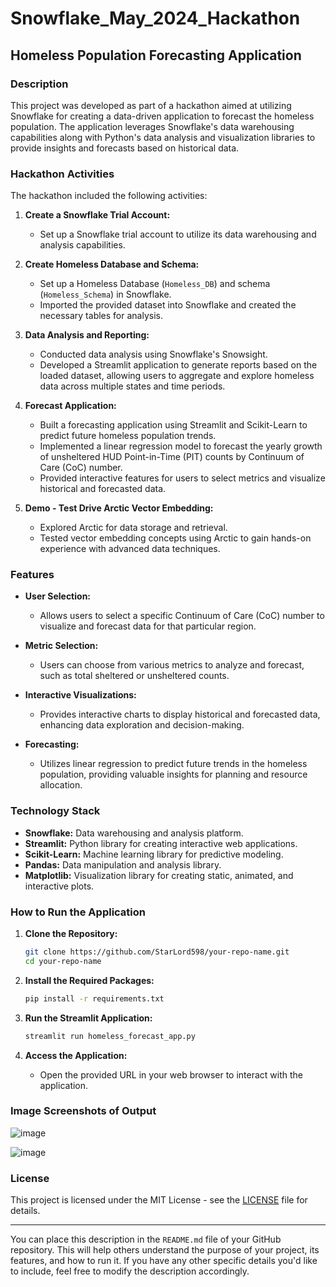 # Snowflake_May_2024_Hackathon

## Homeless Population Forecasting Application

### Description

This project was developed as part of a hackathon aimed at utilizing Snowflake for creating a data-driven application to forecast the homeless population. The application leverages Snowflake's data warehousing capabilities along with Python's data analysis and visualization libraries to provide insights and forecasts based on historical data.

### Hackathon Activities

The hackathon included the following activities:

1. **Create a Snowflake Trial Account:**
   - Set up a Snowflake trial account to utilize its data warehousing and analysis capabilities.

2. **Create Homeless Database and Schema:**
   - Set up a Homeless Database (`Homeless_DB`) and schema (`Homeless_Schema`) in Snowflake.
   - Imported the provided dataset into Snowflake and created the necessary tables for analysis.

3. **Data Analysis and Reporting:**
   - Conducted data analysis using Snowflake's Snowsight.
   - Developed a Streamlit application to generate reports based on the loaded dataset, allowing users to aggregate and explore homeless data across multiple states and time periods.

4. **Forecast Application:**
   - Built a forecasting application using Streamlit and Scikit-Learn to predict future homeless population trends.
   - Implemented a linear regression model to forecast the yearly growth of unsheltered HUD Point-in-Time (PIT) counts by Continuum of Care (CoC) number.
   - Provided interactive features for users to select metrics and visualize historical and forecasted data.

5. **Demo - Test Drive Arctic Vector Embedding:**
   - Explored Arctic for data storage and retrieval.
   - Tested vector embedding concepts using Arctic to gain hands-on experience with advanced data techniques.

### Features

- **User Selection:**
  - Allows users to select a specific Continuum of Care (CoC) number to visualize and forecast data for that particular region.

- **Metric Selection:**
  - Users can choose from various metrics to analyze and forecast, such as total sheltered or unsheltered counts.

- **Interactive Visualizations:**
  - Provides interactive charts to display historical and forecasted data, enhancing data exploration and decision-making.

- **Forecasting:**
  - Utilizes linear regression to predict future trends in the homeless population, providing valuable insights for planning and resource allocation.

### Technology Stack

- **Snowflake:** Data warehousing and analysis platform.
- **Streamlit:** Python library for creating interactive web applications.
- **Scikit-Learn:** Machine learning library for predictive modeling.
- **Pandas:** Data manipulation and analysis library.
- **Matplotlib:** Visualization library for creating static, animated, and interactive plots.

### How to Run the Application

1. **Clone the Repository:**
   ```sh
   git clone https://github.com/StarLord598/your-repo-name.git
   cd your-repo-name
   ```

2. **Install the Required Packages:**
   ```sh
   pip install -r requirements.txt
   ```

3. **Run the Streamlit Application:**
   ```sh
   streamlit run homeless_forecast_app.py
   ```

4. **Access the Application:**
   - Open the provided URL in your web browser to interact with the application.

### Image Screenshots of Output

![image](https://github.com/StarLord598/Snowflake_May_2024_Hackathon/assets/41198155/cfa9d0ec-344b-44c4-85d8-44e83124e01d)

![image](https://github.com/StarLord598/Snowflake_May_2024_Hackathon/assets/41198155/84282906-507b-448d-98c2-75f6c9455d61)


### License

This project is licensed under the MIT License - see the [LICENSE](LICENSE) file for details.

---

You can place this description in the `README.md` file of your GitHub repository. This will help others understand the purpose of your project, its features, and how to run it. If you have any other specific details you'd like to include, feel free to modify the description accordingly.
